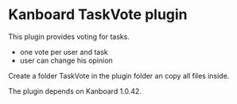 # Kanboard TaskVote plugin

This plugin provides voting for tasks.
* one vote per user and task
* user can change his opinion

Create a folder TaskVote in the plugin folder an copy all files inside.

The plugin depends on Kanboard 1.0.42.